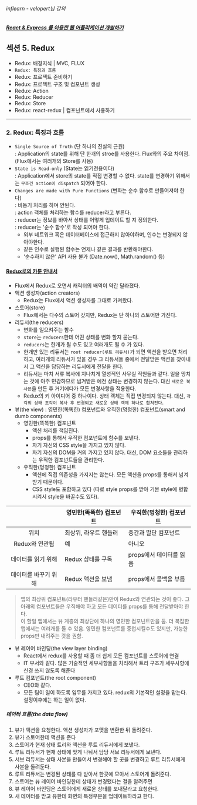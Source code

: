 ###### inflearn - velopert님 강의
##### [React & Express 를 이용한 웹 어플리케이션 개발하기](https://www.inflearn.com/course/react-%EA%B0%95%EC%A2%8C-velopert/)

## 섹션 5. Redux
- Redux: 배경지식 | MVC, FLUX
- `Redux: 특징과 흐름`
- Redux: 프로젝트 준비하기
- Redux: 프로젝트 구조 및 컴포넌트 생성
- Redux: Action
- Redux: Reducer
- Redux: Store
- Redux: react-redux | 컴포넌트에서 사용하기

---

### 2. Redux: 특징과 흐름
- `Single Source of Truth` (단 하나의 진실의 근원)<br>
: Application의 state를 위해 단 한개의 stroe를 사용한다. Flux와의 주요 차이점.(Flux에서는 여러개의 Store를 사용) <br>
- `State is Read-only`  (State는 읽기전용이다)<br>
: Application에서 store의 state를 직접 변경할 수 없다. state를 변경하기 위해서는 `무조건 action이 dispatch` 되어야 한다.<br>
- `Changes are made with Pure Functions` (변화는 순수 함수로 만들어져야 한다)<br>
: 비동기 처리를 하며 안된다.<br>
: action 객체를 처리하는 함수를 reducer라고 부른다.<br>
: reducer는 정보를 바아서 상태를 어떻게 업데이트 할 지 정의한다.<br>
: reducer는 '순수 함수'로 작성 되어야 한다.<br>  
    - 외부 네트워크 혹은 데이터베이스에 접근하지 않아야하며, 인수는 변경되지 않아야한다.<br>
    - 같은 인수로 실행된 함수는 언제나 같은 결과를 반환해야한다.<br>
    - '순수하지 않은' API 사용 불가 (Date.now(), Math.random() 등)<br>

#### [Redux로의 카툰 안내서](http://bestalign.github.io/2015/10/26/cartoon-intro-to-redux/)
- Flux에서 Redux로 오면서 캐릭터의 배역이 약간 달라졌다.<br>
- 액션 생성자(action creators)<br>
    - Redux는 Flux에서 액션 생성자를 그대로 가져왔다.<br>
- 스토어(store)<br>
    - Flux에서는 다수의 스토어 갖지만, Redux는 단 하나의 스토어만 가진다.<br>
- 리듀서(the reducers)<br>
    - 변화를 일으켜주는 함수<br>
    - `store`는 `reducers`한테 어떤 상태를 변화 할지 묻는다.<br>
    - `reducers`는 한개가 될 수도 있고 여러개도 될 수 가 있다.<br>
    - 한개만 있는 리듀서는 `root reducer(루트 리듀서)`가 되면 액션을 받으면 처리하고, 여러개의 리듀서가 있을 경우 그 리듀서들 중에서 전달받은 액션을 찾아내서 그 액션을 담당하는 리듀서에게 전달을 한다.<br>
    - 리듀서는 마치 서류 복사에 지나치게 열성적인 사무실 직원들과 같다. 일을 망치는 것에 아주 민감하므로 넘겨받은 예전 상태는 변경하지 않는다. 대신 `새로운 복사본`을 만든 후 거기에다가 모든 변경사항을 적용한다.<br>
    - Redux의 키 아이디어 중 하나이다. 상태 객체는 직접 변경되지 않는다. 대신, `각각의 상태 조각이 복사 후 변경되고 새로운 상태 객체 하나로 합쳐진다`.<br>
- 뷰(the view) : 영민한(똑똑한) 컴포넌트와 우직한(멍청한) 컴포넌트(smart and dumb components)<br>
    - 영민한(똑똑한) 컴포넌트<br>
        - 액션 처리를 책임진다.<br>
        - props를 통해서 우직한 컴포넌트에 함수를 보낸다.<br>
        - 자기 자신의 CSS style을 가지고 있지 않다.<br>
        - 자기 자신의 DOM을 거의 가지고 있지 않다. 대신, DOM 요소들을 관리하는 우직한 컴포넌트들을 관리한다.<br>
    - 우직한(멍청한) 컴포넌트<br>
        - 액션에 직접 의존성을 가지지는 않는다.  모든 액션을 props를 통해서 넘겨받기 때문이다.<br>
        - CSS style도 포함하고 있다 (따로 style props를 받아 기본 style에 병합시켜서 style을 바꿀수도 있다).<br>

| |  영민한(똑똑한) 컴포넌트 | 우직한(멍청한) 컴포넌트 |
| :-: | --- | --- |
| 위치 |	최상위, 라우트 핸들러 | 중간과 말단 컴포넌트 |
| Redux와 연관됨 |	예 | 아니오 |
| 데이터를 읽기 위해 | Redux 상태를 구독 | props에서 데이터를 읽음 |
| 데이터를 바꾸기 위해 | Redux 액션을 보냄	| props에서 콜백을 부름 |

> 앱의 최상위 컴포넌트(라우터 핸들러같은)만이 Redux와 연관되는 것이 좋다. 그 아래의 컴포넌트들은 우직해야 하고 모든 데이터를 props를 통해 전달받아야 한다. <br>
> 이 할일 앱에서는 뷰 게층의 최상단에 하나의 영민한 컴포넌트만을 둠. 더 복잡한 앱에서는 여러개를 둘 수 있음. 영민한 컴포넌트를 중첩시킬수도 있지만, 가능한 props만 내려주는 것을 권함.

- 뷰 레이어 바인딩(the view layer binding)<br>
    - React에서 redux를 사용할 때 좀 더 쉽게 모든 컴포넌트를 스토어에 연결<br>
    - IT 부서와 같다. 많은 기술적인 세부사항들을 처리해서 트리 구조가 세부사항에 신경 쓰지 않도록 해준다<br>
- 루트 컴포넌트(the root component)<br>
    - CEO와 같다.<br>
    - 모든 팀이 일이 하도록 임무를 가지고 있다. redux의 기본적인 설정을 맡는다. 설정이후에는 하는 일이 없다.<br>

##### 데이터 흐름(the data flow)
1. 뷰가 액션을 요청한다. 액션 생성자가 포맷을 변환한 뒤 돌려준다.
2. 뷰가 스토어한데 액션을 준다
3. 스토어가 현재 상태 트리와 액션을 루트 리듀서에게 보낸다.
4. 루트 리듀서가 현재 상태에 맞게 나눠서 담당 서브 리듀서에게 보낸다.
5. 서브 리듀서는 상태 사본을 만들어서 변경해야 할 곳을 변경하고 루트 리듀서에게 사본을 돌려둔다.
6. 루트 리듀서는 변경된 상태를 다 받아서 한곳에 모아서 스토어게 돌려준다.
7. 스토어는 뷰 레이어 바인딩한테 상태가 변경됐다는 걸을 알려주면
8. 뷰 레이어 바인딩은 스토어에게 새로운 상태를 보내달라고 요청한다.
9. 새 데이터를 받고 뷰한테 화면의 특정부분을 업데이트하라고 한다.
